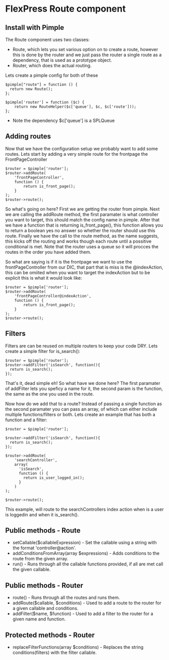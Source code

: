 # FlexPress Route component

## Install with Pimple
The Route component uses two classes:
- Route, which lets you set various option on to create a route, however this is done by the router and we just pass the router a single route as a dependency, that is used as a prototype object.
- Router, which does the actual routing.

Lets create a pimple config for both of these

```
$pimple["route"] = function () {
  return new Route();
};

$pimple['router'] = function ($c) {
    return new RouteHelper($c['queue'], $c, $c['route']));
};
```
- Note the dependency $c['queue']  is a SPLQueue

## Adding routes
Now that we have the configuration setup we probably want to add some routes. Lets start by adding a very simple route for the frontpage the FrontPageController

```
$router = $pimple['router'];
$router->addRoute(
    'frontPageController',
    function () {
        return is_front_page();
    }
);
$router->route();
```

So what's going on here? First we are getting the router from pimple. Next we are calling the addRoute method, the first paramater is what controller you want to target, this should match the config name in pimple. After that we have a function that is returning is_front_page(), this function allows you to return a boolean yes no answer so whether the router should use this route. Finally we have the call to the route method, as the name suggests, this kicks off the routing and works though each route until a possitive conditional is met. Note that the router uses a queue so it will procces the routes in the order you have added them.

So what are saying is if it is the frontpage we want to use the frontPageController from our DIC, that part that is miss is the @indexAction, this can be omiited when you want to target the indexAction but to be explicit this is what it would look like:

```
$router = $pimple['router'];
$router->addRoute(
    'frontPageController@indexAction',
    function () {
        return is_front_page();
    }
);
$router->route();
```

## Filters

Filters are can be reused on multiple routers to keep your code DRY. Lets create a simple filter for is_search():

```
$router = $pimple['router'];
$router->addFilter('isSearch', function(){
  return is_search();
});
```
That's it, dead simple eh! So what have we done here? The first paramater of addFilter lets you speficy a name for it, the second param is the function, the same as the one you used in the route.

Now how do we add that to a route? Instead of passing a single function as the second paramater you can pass an array, of which can either include multiple functions/filters or both. Lets create an example that has both a function and a filter:

```
$router = $pimple['router'];

$router->addFilter('isSearch', function(){
  return is_search();
});

$router->addRoute(
    'searchController',
    array(
      'isSearch',
      function () {
        return is_user_logged_in();
      }
    )
);

$router->route();
```

This example, will route to the searchControllers index action when is a user is loggedin and when it is_search().

## Public methods - Route
- setCallable($callableExpression) - Set the callable using a string with the format 'controller@action'.
- addConditionsFromArray(array $expressions) - Adds conditions to the route from the given array.
- run() - Runs through all the callable functions provided, if all are met call the given callable.

## Public methods - Router
- route() - Runs through all the routes and runs them.
- addRoute($callable, $conditions) - Used to add a route to the router for a given callable and conditions.
- addFilter($name, $function) - Used to add a filter to the router for a given name and function.

## Protected methods - Router
- replaceFilterFunctions(array $conditions) - Replaces the string conditions(filters) with the filter callable.
